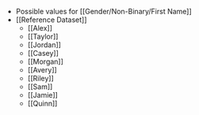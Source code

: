 - Possible values for [[Gender/Non-Binary/First Name]]
- [[Reference Dataset]]
	- [[Alex]]
	- [[Taylor]]
	- [[Jordan]]
	- [[Casey]]
	- [[Morgan]]
	- [[Avery]]
	- [[Riley]]
	- [[Sam]]
	- [[Jamie]]
	- [[Quinn]]